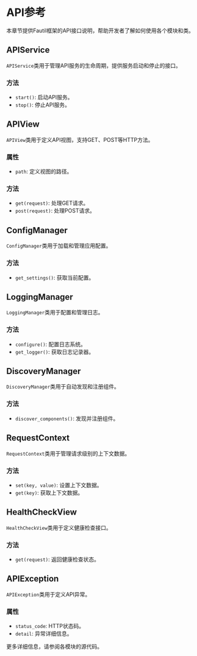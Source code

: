 # API参考

本章节提供Fautil框架的API接口说明，帮助开发者了解如何使用各个模块和类。

## APIService

`APIService`类用于管理API服务的生命周期，提供服务启动和停止的接口。

### 方法

- `start()`: 启动API服务。
- `stop()`: 停止API服务。

## APIView

`APIView`类用于定义API视图，支持GET、POST等HTTP方法。

### 属性

- `path`: 定义视图的路径。

### 方法

- `get(request)`: 处理GET请求。
- `post(request)`: 处理POST请求。

## ConfigManager

`ConfigManager`类用于加载和管理应用配置。

### 方法

- `get_settings()`: 获取当前配置。

## LoggingManager

`LoggingManager`类用于配置和管理日志。

### 方法

- `configure()`: 配置日志系统。
- `get_logger()`: 获取日志记录器。

## DiscoveryManager

`DiscoveryManager`类用于自动发现和注册组件。

### 方法

- `discover_components()`: 发现并注册组件。

## RequestContext

`RequestContext`类用于管理请求级别的上下文数据。

### 方法

- `set(key, value)`: 设置上下文数据。
- `get(key)`: 获取上下文数据。

## HealthCheckView

`HealthCheckView`类用于定义健康检查接口。

### 方法

- `get(request)`: 返回健康检查状态。

## APIException

`APIException`类用于定义API异常。

### 属性

- `status_code`: HTTP状态码。
- `detail`: 异常详细信息。

更多详细信息，请参阅各模块的源代码。
